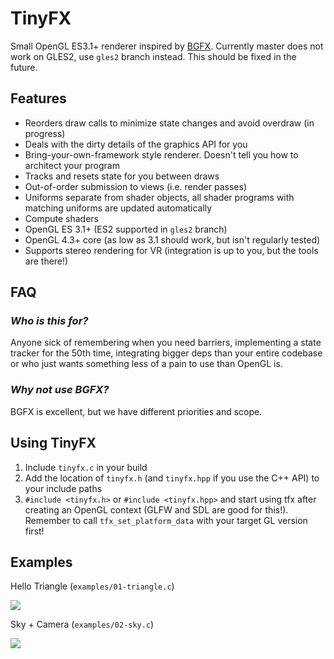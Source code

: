 # TinyFX
Small OpenGL ES3.1+ renderer inspired by [BGFX](https://github.com/bkaradzic/bgfx). Currently master does not work on GLES2, use `gles2` branch instead. This should be fixed in the future.

## Features
- Reorders draw calls to minimize state changes and avoid overdraw (in progress)
- Deals with the dirty details of the graphics API for you
- Bring-your-own-framework style renderer. Doesn't tell you how to architect your program
- Tracks and resets state for you between draws
- Out-of-order submission to views (i.e. render passes)
- Uniforms separate from shader objects, all shader programs with matching uniforms are updated automatically
- Compute shaders
- OpenGL ES 3.1+ (ES2 supported in `gles2` branch)
- OpenGL 4.3+ core (as low as 3.1 should work, but isn't regularly tested)
- Supports stereo rendering for VR (integration is up to you, but the tools are there!)

## FAQ
### *Who is this for?*
Anyone sick of remembering when you need barriers, implementing a state tracker for the 50th time, integrating bigger deps than your entire codebase or who just wants something less of a pain to use than OpenGL is.

### *Why not use BGFX?*
BGFX is excellent, but we have different priorities and scope.

## Using TinyFX
1. Include `tinyfx.c` in your build
2. Add the location of `tinyfx.h` (and `tinyfx.hpp` if you use the C++ API) to your include paths
3. `#include <tinyfx.h>` or `#include <tinyfx.hpp>` and start using tfx after creating an OpenGL context (GLFW and SDL are good for this!). Remember to call `tfx_set_platform_data` with your target GL version first!

## Examples

Hello Triangle (`examples/01-triangle.c`)

![](https://github.com/shakesoda/tinyfx/raw/master/examples/01-triangle.png)

Sky + Camera (`examples/02-sky.c`)

![](https://github.com/shakesoda/tinyfx/raw/master/examples/02-sky.png)

<!-- Hello C++ (`examples/hello_cpp.cpp) -->
<!-- Transient buffers -->
<!-- Compute -->
<!-- Shadows -->
<!-- ImGui -->
<!-- Skeletal animation? -->

